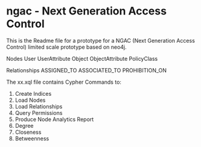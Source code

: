 # ngac - Next Generation Access Control
This is the Readme file for a prototype for a NGAC (Next Generation Access Control) limited scale prototype based on neo4j.

Nodes
User
UserAttribute
Object
ObjectAttribute
PolicyClass

Relationships
ASSIGNED_TO
ASSOCIATED_TO
PROHIBITION_ON

The xx.xql file contains Cypher Commands to:

1. Create Indices
2. Load Nodes
3. Load Relationships
4. Query Permissions
5. Produce Node Analytics Report
6. Degree
7. Closeness
8. Betweenness


